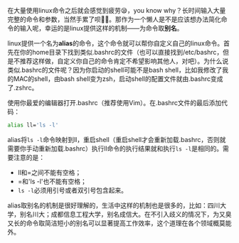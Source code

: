 在大量使用linux命令之后就会感觉到疲劳😪，you know why？长时间输入大量完整的命令和参数，当然手累了呗🤷‍♂️。那作为一个懒人是不是应该想办法简化命令的输入呢，幸运的是linux提供这样的机制——为命令取**别名**。

linux提供一个名为**alias**的命令，这个命令就可以帮你自定义自己的linux命令。首先在你的home目录下找到类似.bashrc的文件（也可以直接找到/etc/bashrc，但是不推荐这样做，自定义你自己的命令肯定不希望影响其他人，对吧）。为什么说类似.bashrc的文件呢？因为你启动的shell可能不是bash shell，比如我修改了我的MAC的shell，由bash shell变为zsh，启动shell的配置文件就由.bashrc变成了.zshrc。

使用你最爱的编辑器打开.bashrc（推荐使用Vim）。在.bashrc文件的最后添加代码：

```bash
alias ll='ls -l'
```

alias将`ls -l`命令映射到ll，重启shell（重启shell才会重新加载.bashrc，否则就需要你手动重新加载.bashrc）执行ll命令的执行结果就和执行`ls -l`是相同的。需要注意的是：

+   ll和=之间不能有空格；
+   =和'ls -l'也不能有空格；
+   `ls -l`必须用引号或者双引号包含起来。

alias取别名的机制是很好理解的，生活中这样的机制也是很多的，比如：四川大学，别名川大；成都信息工程大学，别名成信大。在不引入歧义的情况下，为又臭又长的命令取简洁短小的别名可以显著提高工作效率，这个道理在各个领域概莫能外。